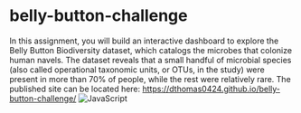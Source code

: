 # belly-button-challenge

In this assignment, you will build an interactive dashboard to explore the Belly Button Biodiversity dataset, which catalogs the microbes that colonize human navels.
The dataset reveals that a small handful of microbial species (also called operational taxonomic units, or OTUs, in the study) were present in more than 70% of people, while the rest were relatively rare.
The published site can be located here:  https://dthomas0424.github.io/belly-button-challenge/
![JavaScript](https://github.com/dthomas0424/belly-button-challenge/assets/135156232/ab6f19bb-d5ac-42ee-9005-5fdc6438ab2a)
